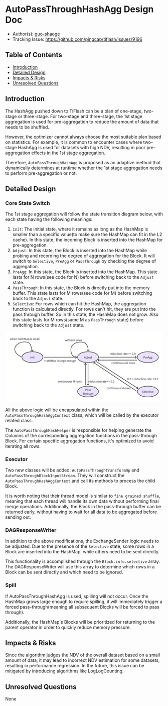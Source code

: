 # AutoPassThroughHashAgg Design Doc

- Author(s): [guo-shaoge](http://github.com/guo-shaoge)
- Tracking Issue: https://github.com/pingcap/tiflash/issues/9196

## Table of Contents

* [Introduction](#introduction)
* [Detailed Design](#detailed-design)
* [Impacts & Risks](#impacts--risks)
* [Unresolved Questions](#unresolved-questions)

## Introduction
The HashAgg pushed down to TiFlash can be a plan of one-stage, two-stage or three-stage. For two-stage and three-stage, the 1st stage aggregation is used for pre-aggregation to reduce the amount of data that needs to be shuffled.

However, the optimizer cannot always choose the most suitable plan based on statistics. For example, it is common to encounter cases where two-stage HashAgg is used for datasets with high NDV, resulting in poor pre-aggregation effects in the 1st stage aggregation.

Therefore, `AutoPassThroughHashAgg` is proposed as an adaptive method that dynamically determines at runtime whether the 1st stage aggregation needs to perform pre-aggregation or not.

## Detailed Design
### Core State Switch
The 1st stage aggregation will follow the state transition diagram below, with each state having the following meanings:
1. `Init`: The initial state, where it remains as long as the HashMap is smaller than a specific value(to make sure the HashMap can fit in the L2 cache). In this state, the incoming Block is inserted into the HashMap for pre-aggregation.
2. `Adjust`: In this state, the Block is inserted into the HashMap while probing and recording the degree of aggregation for the Block. It will switch to `Selective`, `PreAgg` or `PassThrough` by checking the degree of aggregation.
3. `PreAgg`: In this state, the Block is inserted into the HashMap. This state lasts for N rows(see code for N) before switching back to the `Adjust` state.
4. `PassThrough`: In this state, the Block is directly put into the memory buffer. This state lasts for M rows(see code for M) before switching back to the `Adjust` state.
5. `Selective`: For rows which can hit the HashMap, the aggregation function is calculated directly. For rows can't hit, they are put into the pass through buffer. So in this state, the HashMap does not grow. Also this state lasts for M rows(same M as `PassThrough` state) before switching back to the `Adjust` state.

![auto_pass_through_state](./images/auto_pass_through_state.png)

All the above logic will be encapsulated within the `AutoPassThroughHashAggContext` class, which will be called by the executor related class.

The `AutoPassThroughHashHelper` is responsible for helping generate the Columns of the corresponding aggregation functions in the pass-through Block. For certain specific aggregation functions, it's optimized to avoid iterating all rows.

### Executor
Two new classes will be added: `AutoPassThroughTransformOp` and `AutoPassThroughBlockInputStream`. They will construct the `AutoPassThroughHashAggContext` and call its methods to process the child Block.

It is worth noting that their thread model is similar to `fine grained shuffle`, meaning that each thread will handle its own data without performing final merge operations. Additionally, the Block in the pass-through buffer can be returned early, without having to wait for all data to be aggregated before sending out.

### DAGResponseWriter
In addition to the above modifications, the ExchangeSender logic needs to be adjusted. Due to the presence of the `Selective` state, some rows in a Block are inserted into the HashMap, while others need to be sent directly.

This functionality is accomplished through the `Block.info.selective` array. The DAGResponseWriter will use this array to determine which rows in a Block can be sent directly and which need to be ignored.

### Spill
If AutoPassThroughHashAgg is used, spilling will not occur. Once the HashMap grows large enough to require spilling, it will immediately trigger a forced pass-through(meaning all subsequent Blocks will be forced to pass through).

Additionally, the HashMap's Blocks will be prioritized for returning to the parent operator in order to quickly reduce memory pressure.

## Impacts & Risks
Since the algorithm judges the NDV of the overall dataset based on a small amount of data, it may lead to incorrect NDV estimation for some datasets, resulting in performance regression. In the future, this issue can be mitigated by introducing algorithms like LogLogCounting.

## Unresolved Questions
None
